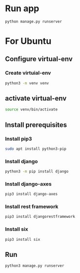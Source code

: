 # Run app

```bash
python manage.py runserver
```

# For Ubuntu 

## Configure virtual-env

### Create virtuial-env
```bash
python3 -m venv venv
```

## activate virtual-env
```bash
source venv/bin/activate
```

## Install prerequisites

### Install pip3
```bash
sudo apt install python3-pip
```

### Install django
```bash
python3 -m pip install django
```

### Install django-axes
```bash
pip3 install django-axes
```

### Install rest framework
```bash
pip3 install djangorestframework
```

### Install six
```bash
pip3 install six
```

## Run
```bash
python3 manage.py runserver
```
